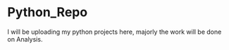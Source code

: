 # Python_Repo
I will be uploading my python projects here, majorly the work will be done on Analysis. 
